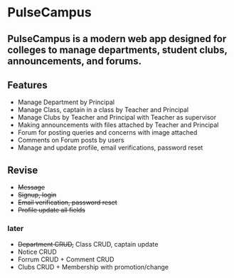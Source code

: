 # PulseCampus

## PulseCampus is a modern web app designed for colleges to manage departments, student clubs, announcements, and forums.



## Features

- Manage Department by Principal
- Manage Class, captain in a class by Teacher and Principal
- Manage Clubs by Teacher and Principal with Teacher as supervisor
- Making announcements with files attached by Teacher and Principal
- Forum for posting queries and concerns with image attached
- Comments on Forum posts by users
- Manage and update profile, email verifications, password reset

## Revise
- ~~Message~~
- ~~Signup, login~~
- ~~Email verification, password reset~~
- ~~Profile update all fields~~

### later
- ~~Department CRUD,~~ Class CRUD, captain update
- Notice CRUD
- Forrum CRUD + Comment CRUD
- Clubs CRUD + Membership with promotion/change 

